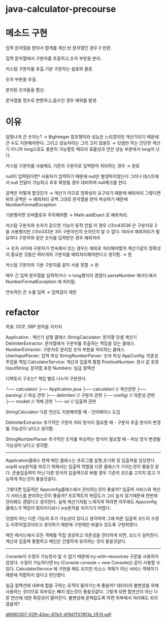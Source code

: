 # java-calculator-precourse

# 메소드 구현

입력 문자열을 받아서 합계를 계산.빈 문자열인 경우 0 반환.

입력 문자열에서 구분자를 추출하고,숫자 부분을 분리.

커스텀 구분자를 추출.기본 구분자는 쉼표와 콜론.

숫자 부분을 추출.

분리된 숫자들을 합산.

문자열을 정수로 변환하고,음수인 경우 예외를 발생.

# 이유

엄청나게 큰 숫자는? → BigInteger 참조형이라 성능은 느리겠지만 계산기이기 때문에 큰 수도 지원해야한다. 그리고 성능차이는 그리 크지 않을듯 → 덧셈만 하는 간단한 계산기 이니까 long으로도 충분히 가능할듯 메모리 효율성과 연산 성능 부분에서 long이 낫다.

커스텀 구분자를 사용해도 기존의 구분자로 입력받아 처리하는 경우 → 완료

null이 입력된다면? 사용자가 입력하기 때문에 null은 발생하지않는다 그러나 테스트에서 null 전달이 가능하고 추후 확장될 경우 대비하여 null체크를 한다.

공백은 어떻게 할것인가 → 계산기 이므로 정확성이 요구되기 때문에 예외처리
그렇다면 뒤의 공백은 → 예외처리
공백 그대로 문자열을 받아 파싱하기 때문에 NumberFormatException

기본형이면 오버플로우 주의해야함 → Math.addExact 로 예외처리.

커스텀 구분자와 숫자가 같으면 기능이 동작 안됨
이 경우 //3\n43536 은 구분자로 3을 사용했지만 //3\n333은 3이 구분자인지 숫자인지 알 수 없다. 따라서 예외처리가 필요하다
구분자와 같은 숫자를 입력받은 경우 예외처리

→ 숫자 사이에 구분자가 연속해서 있는 경우는 예외로 처리해야할까
계산기같이 정확성이 중요한 것들은 여러개의 구분자를 예외처리해야한다고 생각함. → 완

커스텀 구분자와 기본 구분자를 같이 사용 못함 → 완

매우 긴 입력 문자열을 입력하거나 → long형이라 괜찮다 parseNumber 메서드에서NumberFormatException 에 처리됨.

연속적인 큰 수를 입력 → 입력길이 제한



# refactor
목표: OCP, SRP 원칙을 지키자

Application : 계산기 실행 클래스
StringCalculator: 문자열 덧셈 계산기
DelimiterExtractor: 문자열에서 구분자를 추출하는 책임을 갖는 클래스.
NumberExtractor: 구분자로 분리된 숫자 부분을 처리하는 클래스.
UserInputParser: 입력 파싱
StringNumberParser: 숫자 파싱
AppConfig: 의존성 주입을 책임
CalculatorService: 계산과 입출력 통합
PositiveNumber: 원시 값 포장
InputString: 문자열 포장
Numbers: 일급 컬렉션


디렉토리 구조는?
책임 별로 나누어 구분한다.


└── calculator/
    ├── Application.java
    ├── calculator/ // 계산관련
    ├── parsing/ // 파싱 관련
    ├── delimiter/ // 구분자 관련
    ├── config/ // 의존성 관련
    ├── model/ // 객체 관련
    └── io/ // 입출력 관련

StringCalculator
다른 연산도 지원해야할 때 - 인터페이스 도입

DelimiterExtractor
추가적인 구분자 처리 방식이 필요할 때 - 구분자 추출 방식이 변경될 가능성이 낮다고 생각함.

StringNumberParser
추가적인 숫자를 파싱하는 방식이 필요할 때 -  파싱 방식 변경될 가능성이 낮다고 생각함.

---

Application클래스
현재 메인 클래스는 프로그램 실행,초기화 및 입출력을 담당한다. ocp와 srp원칙을 따르기 위해서는 입출력 역할을 다른 클래스가 가지는것이 좋을것 같다. 콘솔입출력이 아닌 다른 방식의 입출력으로 바뀔 경우 기존의 코드를 고치지 않고 가능하게 하는것이 좋을것같다.

그렇다면 입출력은 Appconfig클래스에서 관리하는것이 좋을까?
입출력 서비스와 계산기 서비스를 분리하는것이 좋을까?
프로젝트의 복잡도가 그리 높지 않기때문에 한번에 관리해도 괜찮다고 생각한다.
실제 계산기처럼 느껴지게 하려면 아무래도 Appconfig 클래스가 책임이 많아지다보니 srp원칙을 지키기가 어렵다.

덧셈이 아닌 다른 기능의 추가 가능성이 있다고 생각하여 그에 따른 입출력 코드의 수정도 이루어질것이라고 생각하기 때문에 구현체만 바꿀수 있도록 구현하였다.

메인 메서드에서 모든 객체를 직접 생성하고 의존성을 관리하게 되면, 코드가 길어진다.
계산과 입출력 통합하고 메인은 간결하게 유지하는 것이 좋을것같다.

---

Console이 수정이 가능한지 알 수 없기 때문에 try-with-resources 구문을 사용하지 않았다.
수정이 가능하다면 try (Console console = new Console()) 같이 사용할 수 있다.  CalculatorService 에 구현을 해도 되지만 리소스 객체가 아닌 서비스 객체이기 때문에 적합하지 않다고 판단했다.

일급 컬렉션에 내부에 합을 구하는 로직이 들어가는게 좋을까?
데이터의 불변성을 위해 사용하는 것이므로 외부로는 빼지 않는것이 좋을것같다. 그렇게 되면 합연산이 아닌 다른 연산에 대한 확장성이 떨어진다. 불변성에 문제없도록 하면 외부에서 처리해도 되지않을까?


[d6960307-02ff-42ec-87b3-4f9d7f378f3e_1주차.pdf](https://github.com/user-attachments/files/17693754/d6960307-02ff-42ec-87b3-4f9d7f378f3e_1.pdf)
